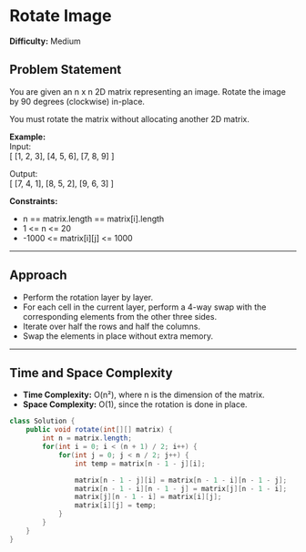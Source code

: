 # Rotate Image

**Difficulty:** Medium

## Problem Statement  
You are given an n x n 2D matrix representing an image. Rotate the image by 90 degrees (clockwise) in-place.

You must rotate the matrix without allocating another 2D matrix.

**Example:**  
Input:  
[
[1, 2, 3],
[4, 5, 6],
[7, 8, 9]
]


Output:  
[
[7, 4, 1],
[8, 5, 2],
[9, 6, 3]
]


**Constraints:**  
- n == matrix.length == matrix[i].length  
- 1 <= n <= 20  
- -1000 <= matrix[i][j] <= 1000

---

## Approach  
- Perform the rotation layer by layer.  
- For each cell in the current layer, perform a 4-way swap with the corresponding elements from the other three sides.  
- Iterate over half the rows and half the columns.  
- Swap the elements in place without extra memory.

---

## Time and Space Complexity  
- **Time Complexity:** O(n²), where n is the dimension of the matrix.  
- **Space Complexity:** O(1), since the rotation is done in place.

```java
class Solution {
    public void rotate(int[][] matrix) {
        int n = matrix.length;
        for(int i = 0; i < (n + 1) / 2; i++) {
            for(int j = 0; j < n / 2; j++) {
                int temp = matrix[n - 1 - j][i];

                matrix[n - 1 - j][i] = matrix[n - 1 - i][n - 1 - j];
                matrix[n - 1 - i][n - 1 - j] = matrix[j][n - 1 - i];
                matrix[j][n - 1 - i] = matrix[i][j];
                matrix[i][j] = temp;
            }
        }
    }
}
```
